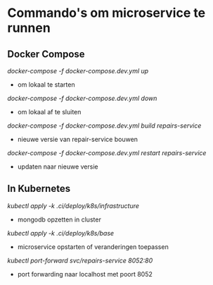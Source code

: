 # **Commando's** om microservice te runnen
## Docker Compose
*docker-compose -f docker-compose.dev.yml up*
- om lokaal te starten

*docker-compose -f docker-compose.dev.yml down*
- om lokaal af te sluiten

*docker-compose -f docker-compose.dev.yml build repairs-service*
- nieuwe versie van repair-service bouwen

*docker-compose -f docker-compose.dev.yml restart repairs-service*
- updaten naar nieuwe versie

## In Kubernetes
*kubectl apply -k .ci/deploy/k8s/infrastructure*
- mongodb opzetten in cluster

*kubectl apply -k .ci/deploy/k8s/base*
- microservice opstarten of veranderingen toepassen

*kubectl port-forward svc/repairs-service 8052:80*
- port forwarding naar localhost met poort 8052
